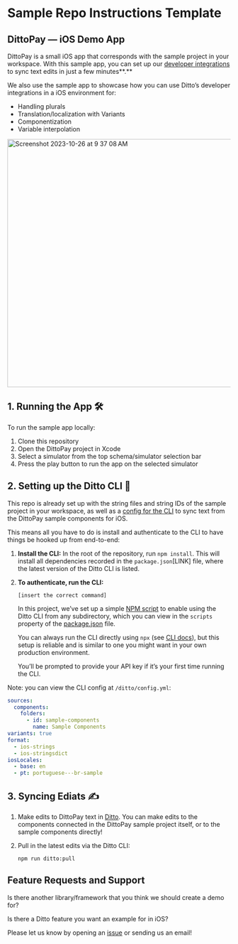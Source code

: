 # Sample Repo Instructions Template

## DittoPay — iOS Demo App

DittoPay is a small iOS app that corresponds with the sample project in your workspace. With this sample app, you can set up our [developer integrations ](https://developer.dittowords.com) to sync text edits in just a few minutes**.**

We also use the sample app to showcase how you can use Ditto’s developer integrations in a iOS environment for:

- Handling plurals
- Translation/localization with Variants
- Componentization
- Variable interpolation

<img width="559" alt="Screenshot 2023-10-26 at 9 37 08 AM" src="https://github.com/dittowords/ditto-ios-demo/assets/19922122/6e6dd24b-9897-4c7a-aade-44b2edbb4f22">

## 1. Running the App 🛠

To run the sample app locally:

1. Clone this repository
2. Open the DittoPay project in Xcode
3. Select a simulator from the top schema/simulator selection bar
4. Press the play button to run the app on the selected simulator

## 2. Setting up the Ditto CLI 🤖

This repo is already set up with the string files and string IDs of the sample project in your workspace, as well as a [config for the CLI](https://github.com/dittowords/ditto-react-demo/blob/master/src/ditto/config.yml) to sync text from the DittoPay sample components for iOS.

This means all you have to do is install and authenticate to the CLI to have things be hooked up from end-to-end:

1. **Install the CLI:** In the root of the repository, run `npm install`. This will install all dependencies recorded in the `package.json`[LINK] file, where the latest version of the Ditto CLI is listed.
2. **To authenticate, run the CLI:**

   `[insert the correct command]`

   In this project, we’ve set up a simple [NPM script](https://docs.npmjs.com/cli/v10/using-npm/scripts) to enable using the Ditto CLI from any subdirectory, which you can view in the `scripts` property of the [package.json](https://github.com/dittowords/ditto-ios-demo/blob/master/package.json) file.

   You can always run the CLI directly using `npx` (see [CLI docs](http://localhost:5555/cli-reference/authentication)), but this setup is reliable and is similar to one you might want in your own production environment.

   You’ll be prompted to provide your API key if it’s your first time running the CLI.

Note: you can view the CLI config at `/ditto/config.yml`:

```yaml
sources:
  components:
    folders:
      - id: sample-components
        name: Sample Components
variants: true
format:
  - ios-strings
  - ios-stringsdict
iosLocales:
  - base: en
  - pt: portuguese---br-sample
```

## 3. Syncing Ediats ✍️

1. Make edits to DittoPay text in [Ditto](https://app.dittowords.com/projects/sample). You can make edits to the components connected in the DittoPay sample project itself, or to the sample components directly!
2. Pull in the latest edits via the Ditto CLI:

   `npm run ditto:pull`

## Feature Requests and Support

Is there another library/framework that you think we should create a demo for?

Is there a Ditto feature you want an example for in iOS?

Please let us know by opening an [issue](https://github.com/dittowords/ditto-ios-demo/issues) or sending us an email!
